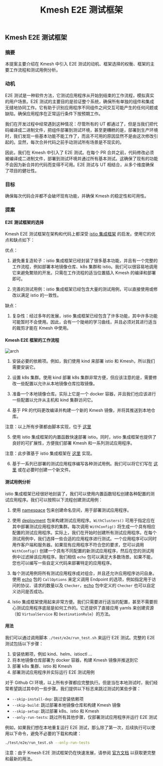 ﻿---
title: Kmesh E2E 测试框架
authors:
- "@YaoZengzeng"
reviewers:
- "@robot"
- TBD
approvers:
- "@robot"
- TBD

creation-date: 2024-06-19

---

## Kmesh E2E 测试框架

### 摘要

本提案主要介绍在 Kmesh 中引入 E2E 测试的动机、框架选择的权衡、框架的主要工作流程和测试用例分析。

### 动机

E2E 测试是一种软件方法，它测试应用程序从开始到结束的工作流程，模拟真实的用户场景。E2E 测试的主要目的是验证整个系统，确保所有单独的组件和集成无缝地协同工作。它有助于识别应用程序不同组件之间交互可能产生的任何问题或缺陷，确保应用程序在正常运行条件下按预期工作。

我们在开发过程中经常遇到这种情况：尽管所有的 UT 都通过了，但是当我们把代码编译成二进制文件，把组件部署到测试环境，甚至更糟糕的是，部署到生产环境时，我们发现一些基本功能不能工作了，而且不可用的原因显然不是由这次修改引起的。显然，每次合并代码之前手动测试所有场景是不现实的。

因此，我们在 Kmesh 中引入了 E2E 测试。在每个 PR 合并之前，代码修改必须被编译成二进制文件，部署到测试环境并通过所有基本测试。这确保了现有的功能不会因为新合并的代码而变得不可用。E2E 测试与 UT 相结合，从多个维度确保了项目的健壮性。

### 目标

确保每次代码合并都不会破坏现有功能，并确保 Kmesh 的稳定性和可用性。

### 提案

#### E2E 测试框架的选择

Kmesh E2E 测试框架在架构和代码上都深受 [istio 集成框架](https://github.com/istio/istio/tree/master/tests/integration) 的启发。使用它的优点和缺点如下：

优点：

1. 避免重复造轮子：istio 集成框架已经封装了很多基本功能，并且有一个完整的工作流程，例如部署本地镜像仓库、k8s 集群和 istio。我们可以很容易地调用它来避免繁琐的开发。只需在工作流程的适当位置插入 Kmesh 的编译和部署即可。

2. 完善的测试用例：istio 集成框架已经包含大量的测试用例，可以直接使用或修改以满足 istio 的一致性。

缺点：

1. 复杂性：经过多年的发展，istio 集成框架已经包含了许多功能，其中许多功能可能暂时不会使用。因此，会有一个陡峭的学习曲线，并且必须对其进行适当的裁剪才能在 Kmesh 中使用。

#### Kmesh E2E 框架的工作流程

![arch](./pics/e2e-arch.png)

1. 安装必要的依赖项。例如，我们使用 kind 来部署 istio 和 Kmesh，所以我们需要安装它。

2. 设置 k8s 集群。使用 kind 部署 k8s 集群非常方便，但应该注意的是，需要修改一些配置以允许从本地镜像仓库拉取镜像。

3. 准备一个本地镜像仓库。实际上它是一个 docker 容器，并且我们也应该进行一些配置以允许从主机和 kind 集群访问它。

4. 基于 PR 的代码更改编译并构建一个新的 Kmesh 镜像，并将其推送到本地仓库。

注意：以上所有步骤都由脚本实现，位于 [这里](/test/e2e/run_test.sh)

5. 使用 istio 集成框架的内置函数快速部署 istio。同时，istio 集成框架也提供了良好的可扩展性，方便我们部署 Kmesh 和一系列测试应用程序。

注意：此步骤基于 istio 集成框架在 [这里](/test/e2e/main_test.go) 实现。

6. 基于一系列已部署的测试应用程序编写各种测试用例。我们可以将它们写在 [这里](/test/e2e/baseline_test.go) 或在必要时创建一个新文件。

#### 测试用例分析

istio 集成框架已经很好地封装了，我们可以使用内置函数轻松创建各种配置的测试应用程序。我们可以按照以下流程创建测试用例：

1. 使用 [namespace](https://github.com/istio/istio/blob/master/pkg/test/framework/components/namespace/namespace.go) 包来创建命名空间，用于部署测试应用程序。

2. 使用 [deployment](https://github.com/istio/istio/blob/master/pkg/test/framework/components/echo/deployment/builder.go) 包来构建测试应用程序。`WithClusters()` 可用于指定应在其中部署测试应用程序的集群。每次调用 `WithConfig()` 将生成一个具有相应配置的测试应用程序。实际上，我们在开始时创建所有测试应用程序。在每个测试用例中，我们选择一些合适的应用程序进行测试。一个应用程序可以同时用作客户端和服务器。如果现有应用程序不符合您的要求，您可以调用 `WithConfig()` 创建一个具有不同配置的新测试应用程序，然后在您的测试用例中过滤掉该应用程序。我们相信 `echo` 包可以满足大多数场景。如果不能，您也可以编写一些自定义代码来部署特定的应用程序。

3. 每个测试用例将所有测试应用程序成对组合，并且还允许应用程序访问自身。使用 [echo](https://github.com/istio/istio/blob/master/pkg/test/framework/components/echo/calloptions.go) 包的 `CallOptions` 来定义调用 Endpoint 的选项，例如指定用于访问的协议、请求的数量以及 `Checker`，[echo](https://github.com/istio/istio/blob/master/pkg/test/framework/components/echo/checker.go) 包中定义的 `Checker` 也可以自定义访问是否成功。

4. Istio 集成框架使用起来非常方便。我们只需要进行适当的配置，甚至不需要担心测试应用程序底层是如何工作的。它还提供了直接应用 yamls 来创建资源（如 `VirtualService` 和 `DestinationRule`）的方法。

#### 用法

我们可以通过调用脚本 `./test/e2e/run_test.sh` 来运行 E2E 测试。完整的 E2E 测试包括以下步骤：

1. 安装依赖项，例如 kind、helm、istioctl ...
2. 将本地镜像仓库部署为 docker 容器，构建 Kmesh 镜像并推送到它
3. 部署 k8s 集群、istio 和 Kmesh
4. 部署测试应用程序并实际运行 E2E 测试用例

对于 Github CI 环境，以上所有步骤都应完整执行。但是当在本地测试时，我们经常希望跳过其中的一些步骤。我们提供以下标志来跳过测试的某些步骤：

- `--skip-install-dep`:      跳过安装依赖项
- `--skip-build`:            跳过部署本地镜像仓库和构建 Kmesh 镜像
- `--skip-setup`:            跳过部署 k8s、istio 和 Kmesh
- `--only-run-tests`:        跳过所有其他步骤，仅部署测试应用程序并运行 E2E 测试

例如，如果我们想在本地重复运行 E2E 测试，那么除了第一次，后续执行可以使用以下命令，避免不必要的下载和构建：

```bash
./test/e2e/run_test.sh --only-run-tests
```
注意：由于 Kmesh E2E 测试框架仍在快速发展，请参阅 [官方文档](https://kmesh.net/en/docs/developer/e2e-guide/) 以获取更完整和最新的用法。

